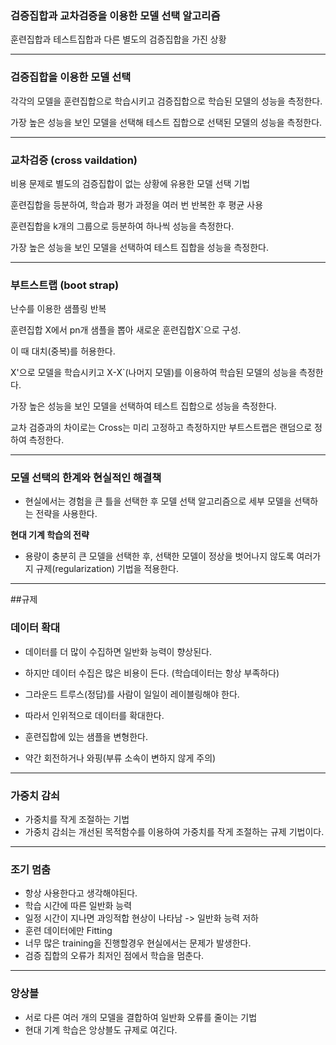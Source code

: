 ### 검증집합과 교차검증을 이용한 모델 선택 알고리즘

훈련집합과 테스트집합과 다른 별도의 검증집합을 가진 상황

-----

### 검증집합을 이용한 모델 선택

각각의 모델을 훈련집합으로 학습시키고 검증집합으로 학습된 모델의 성능을 측정한다.

가장 높은 성능을 보인 모델을 선택해 테스트 집합으로 선택된 모델의 성능을 측정한다.

-----

### 교차검증 (cross vaildation)

비용 문제로 별도의 검증집합이 없는 상황에 유용한 모델 선택 기법

훈련집합을 등분하여, 학습과 평가 과정을 여러 번 반복한 후 평균 사용

훈련집합을 k개의 그룹으로 등분하여 하나씩 성능을 측정한다.

가장 높은 성능을 보인 모델을 선택하여 테스트 집합을 성능을 측정한다.

-----

### 부트스트랩 (boot strap)

난수를 이용한 샘플링 반복

훈련집합 X에서 pn개 샘플을 뽑아 새로운 훈련집합X`으로 구성.

이 때 대치(중복)를 허용한다.

X'으로 모델을 학습시키고 X-X`(나머지 모델)를 이용하여 학습된 모델의 성능을 측정한다.

가장 높은 성능을 보인 모델을 선택하여 테스트 집합으로 성능을 측정한다.

교차 검증과의 차이로는 Cross는 미리 고정하고 측정하지만 부트스트랩은 랜덤으로 정하여 측정한다.

------

### 모델 선택의 한계와 현실적인 해결책

- 현실에서는 경험을 큰 틀을 선택한 후 모델 선택 알고리즘으로 세부 모델을 선택하는 전략을 사용한다.

**현대 기계 학습의 전략**

- 용량이 충분히 큰 모델을 선택한 후, 선택한 모델이 정상을 벗어나지 않도록 여러가지 규제(regularization) 기법을 적용한다.

-----

##규제

### 데이터 확대

- 데이터를 더 많이 수집하면 일반화 능력이 향상된다.

- 하지만 데이터 수집은 많은 비용이 든다. (학습데이터는 항상 부족하다)

- 그라운드 트루스(정답)를 사람이 일일이 레이블링해야 한다.

- 따라서 인위적으로 데이터를 확대한다.

- 훈련집합에 있는 샘플을 변형한다.
  
- 약간 회전하거나 와핑(부류 소속이 변하지 않게 주의)

-----

### 가중치 감쇠

- 가중치를 작게 조절하는 기법
- 가중치 감쇠는 개선된 목적함수를 이용하여 가중치를 작게 조절하는 규제 기법이다.

-----

### 조기 멈춤
- 항상 사용한다고 생각해야된다.
- 학습 시간에 따른 일반화 능력
- 일정 시간이 지나면 과잉적합 현상이 나타남 -> 일반화 능력 저하
- 훈련 데이터에만 Fitting
- 너무 많은 training을 진행할경우 현실에서는 문제가 발생한다.
- 검증 집합의 오류가 최저인 점에서 학습을 멈춘다.

-----

### 앙상블
- 서로 다른 여러 개의 모델을 결합하여 일반화 오류를 줄이는 기법
- 현대 기계 학습은 앙상블도 규제로 여긴다.
